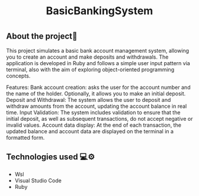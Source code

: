 <h1 align = "center">        
BasicBankingSystem
<h1>

## About the project📜
This project simulates a basic bank account management system, allowing you to create an account and make deposits and withdrawals. The application is developed in Ruby and follows a simple user input pattern via terminal, also with the aim of exploring object-oriented programming concepts.

Features: 
Bank account creation: asks the user for the account number and the name of the holder. Optionally, it allows you to make an initial deposit.
Deposit and Withdrawal: The system allows the user to deposit and withdraw amounts from the account, updating the account balance in real time.
Input Validation: The system includes validation to ensure that the initial deposit, as well as subsequent transactions, do not accept negative or invalid values.
Account data display: At the end of each transaction, the updated balance and account data are displayed on the terminal in a formatted form.

  
## Technologies used 💻⚙️ 
- Wsl
- Visual Studio Code
- Ruby 
